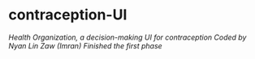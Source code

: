 # contraception-UI
*Health Organization, a decision-making UI for contraception*
*Coded by Nyan Lin Zaw (Imran)*
*Finished the first phase*
